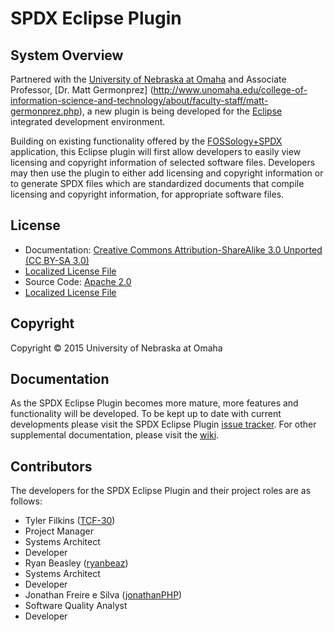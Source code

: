 SPDX Eclipse Plugin
===================

System Overview
---------------

Partnered with the [University of Nebraska at Omaha](http://www.unomaha.edu/) and Associate Professor, [Dr. Matt Germonprez] (http://www.unomaha.edu/college-of-information-science-and-technology/about/faculty-staff/matt-germonprez.php), a new plugin is being developed for the [Eclipse](https://eclipse.org/home/index.php) integrated development environment.

Building on existing functionality offered by the [FOSSology+SPDX](https://spdx.org/tools/community/fossologyspdx) application, this Eclipse plugin will first allow developers to easily view licensing and copyright information of selected software files. Developers may then use the plugin to either add licensing and copyright information or to generate SPDX files which are standardized documents that compile licensing and copyright information, for appropriate software files.  

License
-------
 - Documentation: [Creative Commons Attribution-ShareAlike 3.0 Unported (CC BY-SA 3.0)](https://creativecommons.org/licenses/by-sa/3.0/)
  -  [Localized License File](https://github.com/TCF-30/SPDX_Eclipse_Plugin/blob/master/DocumentationLicense)
 - Source Code: [Apache 2.0](http://www.apache.org/licenses/LICENSE-2.0)
  -  [Localized License File](https://github.com/TCF-30/SPDX_Eclipse_Plugin/blob/master/SourceLicense)

Copyright
---------

Copyright © 2015 University of Nebraska at Omaha

Documentation
---------------------

As the SPDX Eclipse Plugin becomes more mature, more features and functionality will be developed. To be kept up to date with current developments please visit the SPDX Eclipse Plugin [issue tracker](https://github.com/TCF-30/SPDX_Eclipse_Plugin/issues).  For other supplemental documentation, please visit the  [wiki](https://github.com/TCF-30/SPDX_Eclipse_Plugin/wiki).

Contributors
------------

The developers for the SPDX Eclipse Plugin and their project roles are as follows:

- Tyler Filkins ([TCF-30](https://github.com/TCF-30))
 - Project Manager
 - Systems Architect
 - Developer
- Ryan Beasley ([ryanbeaz](https://github.com/ryanbeaz)) 
 - Systems Architect
 - Developer
- Jonathan Freire e Silva ([jonathanPHP](https://github.com/jonathanPHP))
 - Software Quality Analyst
 - Developer

